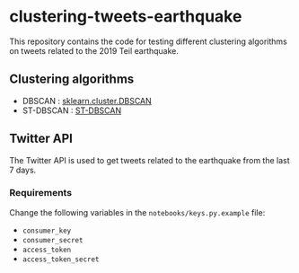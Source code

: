 # clustering-tweets-earthquake

This repository contains the code for testing different clustering algorithms on tweets related to the 2019 Teil earthquake.

## Clustering algorithms

- DBSCAN : [sklearn.cluster.DBSCAN](https://scikit-learn.org/stable/modules/generated/sklearn.cluster.DBSCAN.html#sklearn.cluster.DBSCAN)
- ST-DBSCAN : [ST-DBSCAN](https://github.com/eren-ck/st_dbscan)

## Twitter API

The Twitter API is used to get tweets related to the earthquake from the last 7 days.

### Requirements

Change the following variables in the `notebooks/keys.py.example` file:

- `consumer_key`
- `consumer_secret`
- `access_token`
- `access_token_secret`
